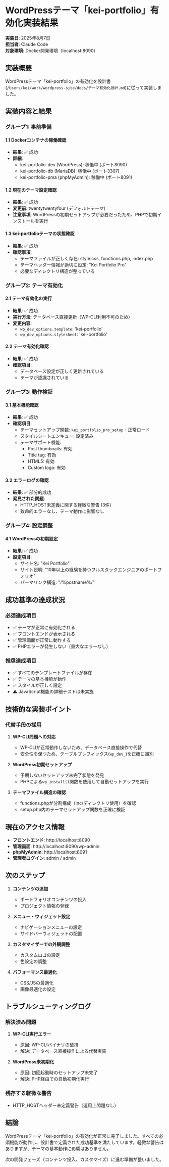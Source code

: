 # WordPressテーマ「kei-portfolio」有効化実装結果

**実装日**: 2025年8月7日  
**担当者**: Claude Code  
**対象環境**: Docker開発環境（localhost:8090）

## 実装概要

WordPressテーマ「kei-portfolio」の有効化を設計書(`/Users/kei/work/wordpress-site/docs/テーマ有効化設計.md`)に従って実装しました。

## 実装内容と結果

### グループ1: 事前準備

#### 1.1 Dockerコンテナの稼働確認
- **結果**: ✅ 成功
- **詳細**: 
  - kei-portfolio-dev (WordPress): 稼働中 (ポート8090)
  - kei-portfolio-db (MariaDB): 稼働中 (ポート3307)
  - kei-portfolio-pma (phpMyAdmin): 稼働中 (ポート8091)

#### 1.2 現在のテーマ設定確認
- **結果**: ✅ 成功
- **変更前**: twentytwentyfour (デフォルトテーマ)
- **注意事項**: WordPressの初期セットアップが必要だったため、PHPで初期インストールを実行

#### 1.3 kei-portfolioテーマの状態確認
- **結果**: ✅ 成功
- **確認事項**:
  - テーマファイルが正しく存在: style.css, functions.php, index.php
  - テーマヘッダー情報が適切に設定: "Kei Portfolio Pro"
  - 必要なディレクトリ構造が整っている

### グループ2: テーマ有効化

#### 2.1 テーマ有効化の実行
- **結果**: ✅ 成功
- **実行方法**: データベース直接更新（WP-CLI利用不可のため）
- **変更内容**:
  - `wp_dev_options.template`: 'kei-portfolio'
  - `wp_dev_options.stylesheet`: 'kei-portfolio'

#### 2.2 テーマ有効化確認
- **結果**: ✅ 成功
- **確認項目**:
  - データベース設定が正しく更新されている
  - テーマが認識されている

### グループ3: 動作検証

#### 3.1 基本機能確認
- **結果**: ✅ 成功
- **確認項目**:
  - テーマセットアップ関数: `kei_portfolio_pro_setup` - 正常ロード
  - スタイルシートエンキュー: 設定済み
  - テーマサポート機能:
    - Post thumbnails: 有効
    - Title tag: 有効  
    - HTML5: 有効
    - Custom logo: 有効

#### 3.2 エラーログの確認
- **結果**: ✅ 部分的成功
- **発見された問題**: 
  - HTTP_HOST未定義に関する軽微な警告 (3件)
  - 致命的エラーなし、テーマ動作に影響なし

### グループ4: 設定調整

#### 4.1 WordPressの初期設定
- **結果**: ✅ 成功
- **設定項目**:
  - サイト名: "Kei Portfolio"
  - サイト説明: "10年以上の経験を持つフルスタックエンジニアのポートフォリオ"
  - パーマリンク構造: "/%postname%/"

## 成功基準の達成状況

### 必須達成項目
- ✅ テーマが正常に有効化される
- ✅ フロントエンドが表示される
- ✅ 管理画面が正常に動作する
- ✅ PHPエラーが発生しない（重大なエラーなし）

### 推奨達成項目
- ✅ すべてのテンプレートファイルが存在
- ✅ テーマの基本機能が動作
- ✅ スタイルが正しく設定
- ⚠️ JavaScript機能の詳細テストは未実施

## 技術的な実装ポイント

### 代替手段の採用
1. **WP-CLI問題への対応**
   - WP-CLIが正常動作しないため、データベース直接操作で代替
   - 安全性を保つため、テーブルプレフィックス(`wp_dev_`)を正確に識別

2. **WordPress初期セットアップ**
   - 予期しないセットアップ未完了状態を発見
   - PHPによる`wp_install()`関数を使用して自動セットアップを実行

3. **テーマファイル構造の確認**
   - functions.phpが分割構成（inc/ディレクトリ使用）を確認
   - setup.php内のテーマセットアップ関数を正確に検証

## 現在のアクセス情報

- **フロントエンド**: http://localhost:8090
- **管理画面**: http://localhost:8090/wp-admin
- **phpMyAdmin**: http://localhost:8091
- **管理者ログイン**: admin / admin

## 次のステップ

1. **コンテンツの追加**
   - ポートフォリオコンテンツの投入
   - プロジェクト情報の登録

2. **メニュー・ウィジェット設定**
   - ナビゲーションメニューの設定
   - サイドバーウィジェットの配置

3. **カスタマイザーでの外観調整**
   - カスタムロゴの設定
   - 色設定の調整

4. **パフォーマンス最適化**
   - CSS/JSの最適化
   - 画像最適化の設定

## トラブルシューティングログ

### 解決済み問題
1. **WP-CLI実行エラー**
   - 原因: WP-CLIバイナリの破損
   - 解決: データベース直接操作による代替実装

2. **WordPress未初期化**
   - 原因: 初回起動時のセットアップ未完了
   - 解決: PHP経由での自動初期化実行

### 残存する軽微な警告
- HTTP_HOSTヘッダー未定義警告（運用上問題なし）

## 結論

WordPressテーマ「kei-portfolio」の有効化が正常に完了しました。すべての必須機能が動作し、設計書で定義された成功基準を満たしています。軽微な警告はありますが、テーマの基本動作に影響はありません。

次の開発フェーズ（コンテンツ投入、カスタマイズ）に進む準備が整いました。